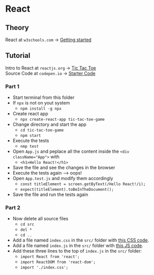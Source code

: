 # React

## Theory

React at `w3schools.com` -> [Getting started](https://www.w3schools.com/react/react_getstarted.asp)

## Tutorial

Intro to React at `reactjs.org` -> [Tic Tac Toe](https://reactjs.org/tutorial/tutorial.html)<br>
Source Code at `codepen.io` -> [Starter Code](https://codepen.io/gaearon/pen/oWWQNa?editors=0010)

### Part 1

* Start terminal from this folder
* If `npx` is not on yout system
    * `npm install -g npx​​​​​​​`
* Create react app
    * `npx create-react-app tic-tac-toe-game`
* Change directory and start the app
    * `cd tic-tac-toe-game`
    * `npm start`
* Execute the tests
    * `nmp test`
* Open `App.js` and peplace all the content inside the `<div className="App">` with 
    * `<h1>Hello React!</h1>`
* Save the file and see the changes in the browser
* Execute the tests again --> oops!
* Open `App.test.js` and modify them accordingly
    * `const titleElement = screen.getByText(/Hello React!/i);`
    * `expect(titleElement).toBeInTheDocument();`
* Save the file and run the tests again

### Part 2

* Now delete all source files
    * `cd src`
    * `del *`
    * `cd ..`
* Add a file named `index.css` in the `src/` folder with [this CSS code](https://codepen.io/gaearon/pen/oWWQNa?editors=0100).
* Add a file named `index.js` in the `src/` folder with [this JS code](https://codepen.io/gaearon/pen/oWWQNa?editors=0010).
* Add these three lines to the top of `index.js` in the `src/` folder:
    * `import React from 'react';`
    * `import ReactDOM from 'react-dom';`
    * `import './index.css';`
